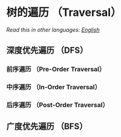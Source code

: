 # 树的遍历 （Traversal）

_Read this in other languages:_
[_English_](README.en-US.md)


## 深度优先遍历 （DFS）

### 前序遍历 （Pre-Order Traversal）

### 中序遍历 （In-Order Traversal）

### 后序遍历 （Post-Order Traversal）

## 广度优先遍历 （BFS）

